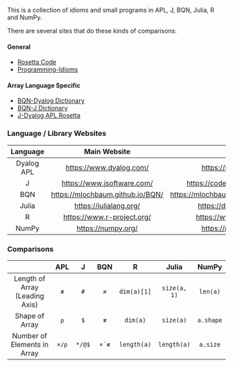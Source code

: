 This is a collection of idioms and small programs in APL, J, BQN, Julia, R and NumPy.

There are several sites that do these kinds of comparisons:

#### General

* [Rosetta Code](http://www.rosettacode.org/wiki/Rosetta_Code)
* [Programming-Idioms](https://programming-idioms.org/)

#### Array Language Specific

* [BQN-Dyalog Dictionary](https://mlochbaum.github.io/BQN/doc/fromDyalog.html)
* [BQN-J Dictionary](https://mlochbaum.github.io/BQN/doc/fromJ.html)
* [J-Dyalog APL Rosetta](http://sigapl.org/_J-Dyalog_APL_Rosetta.html)

### Language / Library Websites

|Language|Main Website|Help Website|
|:-:|:-:|:-:|
|Dyalog APL|https://www.dyalog.com/|https://help.dyalog.com/18.2/|
|J|https://www.jsoftware.com/|https://code.jsoftware.com/wiki/NuVoc|
|BQN|https://mlochbaum.github.io/BQN/|https://mlochbaum.github.io/BQN/doc/index.html|
|Julia|https://julialang.org/|https://docs.julialang.org/en/v1/|
|R|https://www.r-project.org/|https://www.rdocumentation.org/|
|NumPy|https://numpy.org/|https://numpy.org/doc/stable/|

### Comparisons

||APL|J|BQN|R|Julia|NumPy|
|:-:|:-:|:-:|:-:|:-:|:-:|:-:|
|Length of Array (Leading Axis)|`≢`|`#`|`≠`|`dim(a)[1]`|`size(a, 1)`|`len(a)`|
|Shape of Array|`⍴`|`$`|`≢`|`dim(a)`|`size(a)`|`a.shape`|
|Number of Elements in Array|`×/⍴`|`*/@$`|`×´≢`|`length(a)`|`length(a)`|`a.size`|
